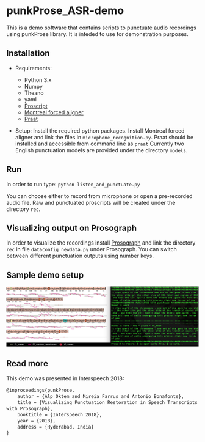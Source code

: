 # punkProse_ASR-demo
This is a demo software that contains scripts to punctuate audio recordings using punkProse library. It is inteded to use for demonstration purposes. 

## Installation

* Requirements: 
	- Python 3.x
	- Numpy
	- Theano
	- yaml 
  - [Proscript](https://github.com/alpoktem/proscript)
  - [Montreal forced aligner](https://montreal-forced-aligner.readthedocs.io/en/latest/installation.html)
  - [Praat](http://www.fon.hum.uva.nl/praat/)
  
* Setup:
  Install the required python packages. Install Montreal forced aligner and link the files in `microphone_recognition.py`. Praat should be installed and accessible from command line as `praat`
  Currently two English punctuation models are provided under the directory `models`. 
  
## Run
In order to run type:
`python listen_and_punctuate.py`

You can choose either to record from microphone or open a pre-recorded audio file. Raw and punctuated proscripts will be created under the directory `rec`. 

## Visualizing output on Prosograph
In order to visualize the recordings install [Prosograph](https://github.com/alpoktem/Prosograph) and link the directory `rec` in file `dataconfig_newdata.py` under Prosograph. You can switch between different punctuation outputs using number keys. 

## Sample demo setup
![Demo setup with Prosograph](https://raw.githubusercontent.com/alpoktem/punkProse_ASR-demo/master/images/interface-5.png)

## Read more
This demo was presented in Interspeech 2018:

	@inproceedings{punkProse,
		author = {Alp Oktem and Mireia Farrus and Antonio Bonafonte},
		title = {Visualizing Punctuation Restoration in Speech Transcripts with Prosograph},
		booktitle = {Interspeech 2018},
		year = {2018},
		address = {Hyderabad, India}
	}
